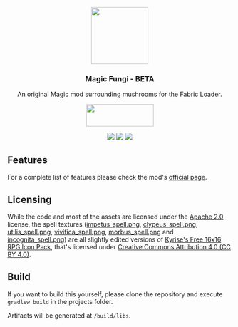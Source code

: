 <p align="center"><img src="https://imgur.com/zsvM1GE.png" width="128" height="128"></p>
<h3 align="center">Magic Fungi - BETA</h3>
<p align="center">An original Magic mod surrounding mushrooms for the Fabric Loader.</p>
<p align="center">
  <a title="Fabric API" href="https://github.com/FabricMC/fabric">
    <img src="https://i.imgur.com/Ol1Tcf8.png" width="151" height="50" />
  </a>

</p>
<p align="center">
  <a href="https://opensource.org/licenses/Apache-2.0"><img src="https://shields.io/badge/license-Apache%202-brightgreen.svg"></a>
    <a href="https://www.curseforge.com/minecraft/mc-mods/kibe"><img src="http://cf.way2muchnoise.eu/versions/magic-fungi_latest.svg"></a>
  <a href="https://www.curseforge.com/minecraft/mc-mods/kibe"><img src="http://cf.way2muchnoise.eu/magic-fungi.svg"></a>
</p>

## Features
For a complete list of features please check the mod's [official page](https://www.curseforge.com/minecraft/mc-mods/magic-fungi).

## Licensing
While the code and most of the assets are licensed under the [Apache 2.0](https://github.com/Luligabi1/MagicFungi/blob/master/LICENSE) license, the spell textures ([impetus_spell.png](https://github.com/Luligabi1/MagicFungi/blob/master/src/main/resources/assets/magicfungi/textures/item/impetus_spell.png), [clypeus_spell.png](https://github.com/Luligabi1/MagicFungi/blob/master/src/main/resources/assets/magicfungi/textures/item/clypeus_spell.png), [utilis_spell.png](https://github.com/Luligabi1/MagicFungi/blob/master/src/main/resources/assets/magicfungi/textures/item/utilis_spell.png), [vivifica_spell.png](https://github.com/Luligabi1/MagicFungi/blob/master/src/main/resources/assets/magicfungi/textures/item/vivifica_spell.png), [morbus_spell.png](https://github.com/Luligabi1/MagicFungi/blob/master/src/main/resources/assets/magicfungi/textures/item/morbus_spell.png) and [incognita_spell.png](https://github.com/Luligabi1/MagicFungi/blob/master/src/main/resources/assets/magicfungi/textures/item/incognita_spell.png)) are all slightly edited versions of [Kyrise's Free 16x16 RPG Icon Pack](https://kyrise.itch.io/kyrises-free-16x16-rpg-icon-pack), that's licensed under [Creative Commons Attribution 4.0 (CC BY 4.0)](https://creativecommons.org/licenses/by/4.0/).

## Build
If you want to build this yourself, please clone the repository and execute `gradlew build` in the projects folder. 

Artifacts will be generated at `/build/libs`.


